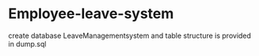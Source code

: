 # Employee-leave-system
create database LeaveManagementsystem and table structure is provided in dump.sql

